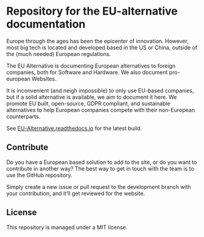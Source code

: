# Repository for the EU-alternative documentation

Europe through the ages has been the epicenter of innovation. However, most big tech is located and developed based in the US or China, outside of the (much needed) European regulations.

The EU Alternative is documenting European alternatives to foreign companies, both for Software and Hardware. We also document pro-european Websites.

It is inconvenient (and neigh impossible) to only use EU-based companies, but if a solid alternative is available, we aim to document it here. We promote EU built, open-source, GDPR compliant, and sustainable alternatives to help European companies compete with their non-European counterparts.

See [EU-Alternative.readthedocs.io](https://eu-alternative.readthedocs.io/en/latest/) for the latest build.

## Contribute
Do you have a European based solution to add to the site, or do you want to contribute in another way? The best way to get in touch with the team is to use the GitHub repository.

Simply create a new issue or pull request to the development branch with your contribution, and it’ll get reviewed for the website.


## License
This repository is managed under a MIT license.
